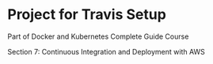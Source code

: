 # Project for Travis Setup
Part of Docker and Kubernetes Complete Guide Course

Section 7: Continuous Integration and Deployment with AWS 
